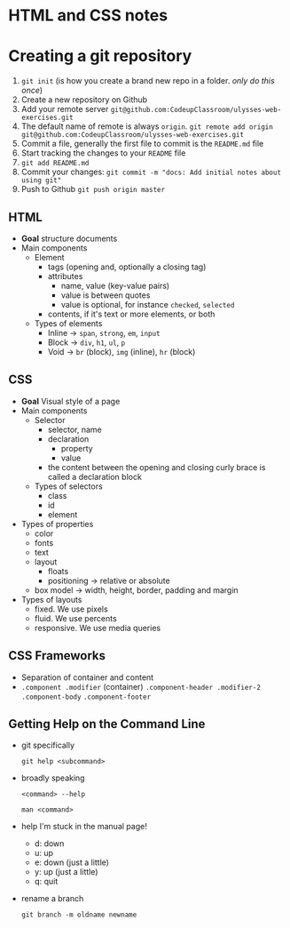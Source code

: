 # HTML and CSS notes

# Creating a git repository

1. `git init` (is how you create a brand new repo in a folder. *only do this once*)
1. Create a new repository on Github
1. Add your remote server `git@github.com:CodeupClassroom/ulysses-web-exercises.git`
1. The default name of remote is always `origin`. `git remote add origin git@github.com:CodeupClassroom/ulysses-web-exercises.git`
1. Commit a file, generally the first file to commit is the `README.md` file
1. Start tracking the changes to your `README` file
1. `git add README.md`
1. Commit your changes: `git commit -m "docs: Add initial notes about using git"`
1. Push to Github `git push origin master`


## HTML

* **Goal** structure documents
* Main components
    - Element
        * tags (opening and, optionally a closing tag)
        * attributes
            - name, value (key-value pairs)
            - value is between quotes
            - value is optional, for instance `checked`, `selected`
        * contents, if it's text or more elements, or both
    - Types of elements
        * Inline -> `span`, `strong`, `em`, `input`
        * Block -> `div`, `h1`, `ul`, `p`
        * Void -> `br` (block), `img` (inline), `hr` (block)
        
## CSS

* **Goal** Visual style of a page
* Main components
    - Selector
        * selector, name
        * declaration
            * property
            * value
        * the content between the opening and closing curly brace is called a declaration block
    - Types of selectors
        * class
        * id
        * element
* Types of properties
    * color
    * fonts
    * text
    * layout
        - floats
        - positioning -> relative or absolute
    * box model -> width, height, border, padding and margin
* Types of layouts
    - fixed. We use pixels
    - fluid. We use percents
    - responsive. We use media queries


## CSS Frameworks

* Separation of container and content
* `.component .modifier` (container)
        `.component-header .modifier-2`
        `.component-body`
        `.component-footer`


## Getting Help on the Command Line

- git specifically

    ```
    git help <subcommand>
    ```

- broadly speaking

    ```
    <command> --help
    ```

    ```
    man <command>
    ```

- help I'm stuck in the manual page!

    - d: down
    - u: up
    - e: down (just a little)
    - y: up (just a little)
    - q: quit

- rename a branch

    ```
    git branch -m oldname newname
    ```

   
